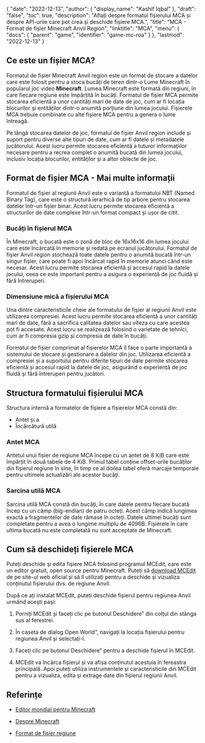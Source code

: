 {
  "date": "2022-12-13",
  "author": {
    "display_name": "Kashif Iqbal"
},
  "draft": "false",
  "toc": true,
  "description": "Aflați despre formatul fișierului MCA și despre API-urile care pot crea și deschide fișiere MCA.",
  "title": "MCA - Format de fișier Minecraft Anvil Region",
  "linktitle": "MCA",
  "menu": {
    "docs": {
      "parent": "game",
      "identifier": "game-mc-roa"
}
},
  "lastmod": "2022-12-13"
}

## Ce este un fișier MCA?

Formatul de fișier Minecraft Anvil region este un format de stocare a datelor care este folosit pentru a stoca bucăți de teren dintr-o Lume Minecraft în popularul joc video **Minecraft**. Lumea Minecraft este formată din regiuni, în care fiecare regiune este împărțită în bucăți. Formatul de fișier MCA permite stocarea eficientă a unor cantități mari de date de joc, cum ar fi locația blocurilor și entităților dintr-o anumită porțiune din lumea jocului. Fișierele MCA trebuie combinate cu alte fișiere MCA pentru a genera o lume întreagă.

Pe lângă stocarea datelor de joc, formatul de fișier Anvil region include și suport pentru diverse alte tipuri de date, cum ar fi datele și metadatele jucătorului. Acest lucru permite stocarea eficientă a tuturor informațiilor necesare pentru a recrea complet o anumită bucată din lumea jocului, inclusiv locația blocurilor, entităților și a altor obiecte de joc.

## Format de fișier MCA - Mai multe informații

Formatul de fișier al regiunii Anvil este o variantă a formatului NBT (Named Binary Tag), care este o structură ierarhică de tip arbore pentru stocarea datelor într-un fișier binar. Acest lucru permite stocarea eficientă a structurilor de date complexe într-un format compact și ușor de citit.

### Bucăți în fișierul MCA

În Minecraft, o bucată este o zonă de bloc de 16x16x16 din lumea jocului care este încărcată în memorie și redată pe ecranul jucătorului. Formatul de fișier Anvil region stochează toate datele pentru o anumită bucată într-un singur fișier, care poate fi apoi încărcat rapid în memorie atunci când este necesar. Acest lucru permite stocarea eficientă și accesul rapid la datele jocului, ceea ce este important pentru a asigura o experiență de joc fluidă și fără întreruperi.

### Dimensiune mică a fișierului MCA

Una dintre caracteristicile cheie ale formatului de fișier al regiunii Anvil este utilizarea compresiei. Acest lucru permite stocarea eficientă a unor cantități mari de date, fără a sacrifica calitatea datelor sau viteza cu care acestea pot fi accesate. Acest lucru se realizează folosind o varietate de tehnici, cum ar fi compresia gzip și compresia de date în bucăți.

Formatul de fișier comprimat al fișierelor MCA îl face o parte importantă a sistemului de stocare și gestionare a datelor din joc. Utilizarea eficientă a compresiei și a suportului pentru diferite tipuri de date permite stocarea eficientă și accesul rapid la datele de joc, asigurând o experiență de joc fluidă și fără întreruperi pentru jucători.

## Structura formatului fișierului MCA

Structura internă a formatelor de fișiere a fișierelor MCA constă din:
 * Antet și a
 * Încărcătură utilă

### Antet MCA

Antetul unui fișier de regiune MCA începe cu un antet de 8 KiB care este împărțit în două tabele de 4 KiB. Primul tabel conține offset-urile bucăților din fișierul regiune în sine, în timp ce al doilea tabel oferă marcaje temporale pentru ultimele actualizări ale acestor bucăți.

### Sarcina utilă MCA

Sarcina utilă MCA constă din bucăți, în care datele pentru fiecare bucată încep cu un câmp (big-endian) de patru octeți. Acest câmp indică lungimea exactă a fragmentelor de date rămase în octeți. Datele ultimei bucăți sunt completate pentru a avea o lungime multiplu de 4096B. Fișierele în care ultima bucată nu este completată nu sunt acceptate de Minecraft.

## Cum să deschideți fișierele MCA

Puteți deschide și edita fișiere MCA folosind programul MCEdit, care este un editor gratuit, open source pentru Minecraft. Puteți să [download MCEdit](https://www.mcedit.net/) de pe site-ul web oficial și să îl utilizați pentru a deschide și vizualiza conținutul fișierului dvs. de regiune Anvil.

După ce ați instalat MCEdit, puteți deschide fișierul pentru regiunea Anvil urmând acești pași:

 1. Porniți MCEdit și faceți clic pe butonul Deschidere” din colțul din stânga sus al ferestrei.

 1. În caseta de dialog Open World”, navigați la locația fișierului pentru regiunea Anvil și selectați-l.

 1. Faceți clic pe butonul Deschidere” pentru a deschide fișierul în MCEdit.

 1. MCEdit va încărca fișierul și va afișa conținutul acestuia în fereastra principală. Apoi puteți utiliza instrumentele și caracteristicile din MCEdit pentru a vizualiza, edita și extrage date din fișierul regiunii Anvil.

## Referințe

* [Editor mondial pentru Minecraft](https://www.mcedit.net/)

* [Despre Minecraft](https://www.minecraft.net/)

* [Format de fișier regiune](https://minecraft.wiki/w/Region_file_format)


